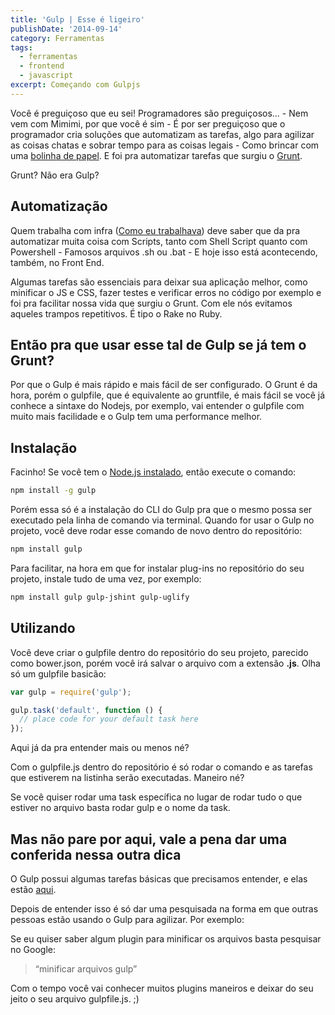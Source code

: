 ```yaml
---
title: 'Gulp | Esse é ligeiro'
publishDate: '2014-09-14'
category: Ferramentas
tags:
  - ferramentas
  - frontend
  - javascript
excerpt: Começando com Gulpjs
---
```


Você é preguiçoso que eu sei! Programadores são preguiçosos... - Nem vem com Mimimi, por que você é sim - É por ser preguiçoso que o programador cria soluções que automatizam as tarefas, algo para agilizar as coisas chatas e sobrar tempo para as coisas legais - Como brincar com uma [bolinha de papel](https://www.youtube.com/watch?v=wn0OlzoD0Xs 'Bolinha de papel'). E foi pra automatizar tarefas que surgiu o [Grunt](https://gruntjs.com/ 'Grunt').

Grunt? Não era Gulp?

## <a name='Automatizao'></a>Automatização

Quem trabalha com infra ([Como eu trabalhava](https://woliveiras.com.br/voce-faz-o-que-voce-gosta/ 'Você faz o que você gosta?')) deve saber que da pra automatizar muita coisa com Scripts, tanto com Shell Script quanto com Powershell - Famosos arquivos .sh ou .bat - E hoje isso está acontecendo, também, no Front End.

Algumas tarefas são essenciais para deixar sua aplicação melhor, como minificar o JS e CSS, fazer testes e verificar erros no código por exemplo e foi pra facilitar nossa vida que surgiu o Grunt. Com ele nós evitamos aqueles trampos repetitivos. É tipo o Rake no Ruby.

## <a name='EntopraqueusaressetaldeGulpsejtemoGrunt'></a>Então pra que usar esse tal de Gulp se já tem o Grunt?

Por que o Gulp é mais rápido e mais fácil de ser configurado. O Grunt é da hora, porém o gulpfile, que é equivalente ao gruntfile, é mais fácil se você já conhece a sintaxe do Nodejs, por exemplo, vai entender o gulpfile com muito mais facilidade e o Gulp tem uma performance melhor.

## <a name='Instalao'></a>Instalação

Facinho! Se você tem o [Node.js instalado](https://woliveiras.com.br/node-js-instalacao/ 'Um pouquinho de Node.js (Intro e Instalação)'), então execute o comando:

```sh
npm install -g gulp
```

Porém essa só é a instalação do CLI do Gulp pra que o mesmo possa ser executado pela linha de comando via terminal. Quando for usar o Gulp no projeto, você deve rodar esse comando de novo dentro do repositório:

```sh
npm install gulp
```

Para facilitar, na hora em que for instalar plug-ins no repositório do seu projeto, instale tudo de uma vez, por exemplo:

```sh
npm install gulp gulp-jshint gulp-uglify
```

## <a name='Utilizando'></a>Utilizando

Você deve criar o gulpfile dentro do repositório do seu projeto, parecido como bower.json, porém você irá salvar o arquivo com a extensão **.js**. Olha só um gulpfile basicão:

```js
var gulp = require('gulp');

gulp.task('default', function () {
  // place code for your default task here
});
```

Aqui já da pra entender mais ou menos né?

Com o gulpfile.js dentro do repositório é só rodar o comando e as tarefas que estiverem na listinha serão executadas. Maneiro né?

Se você quiser rodar uma task específica no lugar de rodar tudo o que estiver no arquivo basta rodar gulp e o nome da task.

## <a name='Masnopareporaquivaleapenadarumaconferidanessaoutradica'></a>Mas não pare por aqui, vale a pena dar uma conferida nessa outra dica

O Gulp possui algumas tarefas básicas que precisamos entender, e elas estão [aqui](https://github.com/gulpjs/gulp/blob/master/docs/API.md).

Depois de entender isso é só dar uma pesquisada na forma em que outras pessoas estão usando o Gulp para agilizar. Por exemplo:

Se eu quiser saber algum plugin para minificar os arquivos basta pesquisar no Google:

> “minificar arquivos gulp”

Com o tempo você vai conhecer muitos plugins maneiros e deixar do seu jeito o seu arquivo gulpfile.js. ;)
